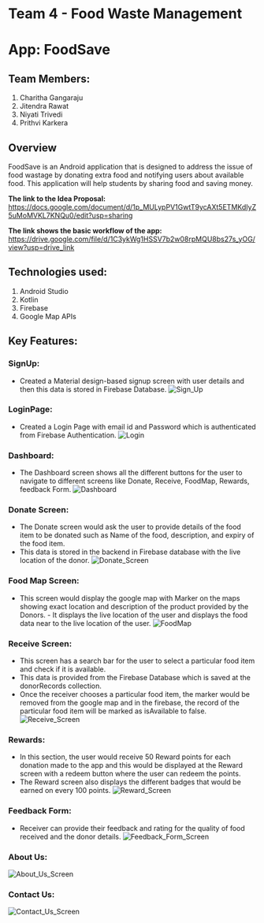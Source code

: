 # Team 4 - Food Waste Management

# App: FoodSave

## Team Members:
1. Charitha Gangaraju
2. Jitendra Rawat
3. Niyati Trivedi
4. Prithvi Karkera

## Overview
FoodSave is an Android application that is designed to address the issue of food wastage by donating extra food and notifying users about available food. This application will help students by sharing food and saving money.

**The link to the Idea Proposal:** 
https://docs.google.com/document/d/1p_MULypPV1GwtT9ycAXt5ETMKdIyZ5uMoMVKL7KNQu0/edit?usp=sharing   

**The link shows the basic workflow of the app:** 
https://drive.google.com/file/d/1C3ykWg1HSSV7b2w08rpMQU8bs27s_yOG/view?usp=drive_link  

## Technologies used:
1.	Android Studio
2.	Kotlin
3.	Firebase
4.	Google Map APIs

## Key Features:
### SignUp:
- Created a Material design-based signup screen with user details and then this data is stored in Firebase Database.
![Sign_Up](https://github.com/CS639-Team-4-Final-Project/FoodSave/assets/61057243/5cbf7348-d2b9-40ce-80a0-898625d87aa6)

### LoginPage:
- Created a Login Page with email id and Password which is authenticated from Firebase Authentication.
![Login](https://github.com/CS639-Team-4-Final-Project/FoodSave/assets/61057243/1d697373-594d-425f-a30c-988b0dd0b6b1)

### Dashboard:
- ⁠The Dashboard screen shows all the different buttons for the user to navigate to different screens like Donate, Receive, FoodMap, Rewards, feedback Form.
![Dashboard](https://github.com/CS639-Team-4-Final-Project/FoodSave/assets/61057243/1d6032fa-2e2c-4f69-b691-12a3ea3d369d)

### Donate Screen:
- The Donate screen would ask the user to provide details of the food item to be donated such as Name of the food, description, and expiry of the food item.
- This data is stored in the backend in Firebase database with the live location of the donor.
![Donate_Screen](https://github.com/CS639-Team-4-Final-Project/FoodSave/assets/61057243/aed3d745-9dda-4af5-817e-77fb54a0def5)

### Food Map Screen:
- This screen would display the google map with Marker on the maps showing exact location and description of the product provided by the Donors.
⁠- It displays the live location of the user and displays the food data near to the live location of the user.
![FoodMap](https://github.com/CS639-Team-4-Final-Project/FoodSave/assets/61057243/8dee4a59-83f2-4c5c-8ab3-43ab2be1d751)

### Receive Screen:
- This screen has a search bar for the user to select a particular food item and check if it is available.
- This data is provided from the Firebase Database which is saved at the donorRecords collection.
- Once the receiver chooses a particular food item, the marker would be removed from the google map and in the firebase, the record of the particular food item will be marked as isAvailable to false.
![Receive_Screen](https://github.com/CS639-Team-4-Final-Project/FoodSave/assets/61057243/9a02462b-7a70-4ca8-83bb-64dcd518ea68)

### Rewards:
- In this section, the user would receive 50 Reward points for each donation made to the app and this would be displayed at the Reward screen with a redeem button where the user can redeem the points.
- The Reward screen also displays the different badges that would be earned on every 100 points.
![Reward_Screen](https://github.com/CS639-Team-4-Final-Project/FoodSave/assets/61057243/539a5d02-c858-42fc-968b-8d61e6807bdc)

### Feedback Form:
- Receiver can provide their feedback and rating for the quality of food received and the donor details.
![Feedback_Form_Screen](https://github.com/CS639-Team-4-Final-Project/FoodSave/assets/61057243/afbb8bd5-94da-47da-9126-ed118b2218fd)

### About Us:

![About_Us_Screen](https://github.com/CS639-Team-4-Final-Project/FoodSave/assets/61057243/10fc9b91-181b-45e4-9e1e-2eb8b30cd40a)

### Contact Us:

![Contact_Us_Screen](https://github.com/CS639-Team-4-Final-Project/FoodSave/assets/61057243/c8ab3c78-997c-4399-ae70-b5056578d4a8)
